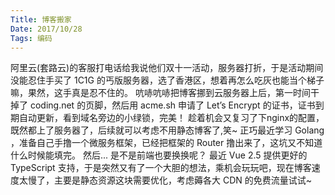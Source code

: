 ```yaml
---
Title: 博客搬家
Date: 2017/10/28
Tags: 编码
---
```


阿里云(套路云)的客服打电话给我说他们双十一活动，服务器打折，于是活动期间没能忍住手买了 1C1G 的丐版服务器，选了香港区，想着再怎么吃灰也能当个梯子嘛，果然，这手真是忍不住的。
吭哧吭哧把博客挪到云服务器上后，第一时间干掉了 coding.net 的页脚，然后用 acme.sh 申请了 Let’s Encrypt 的证书，证书到期自动更新，看到域名旁边的小绿锁，完美！
趁着机会又复习了下nginx的配置，既然都上了服务器了，后续就可以考虑不用静态博客了,笑~
正巧最近学习 Golang ，准备自己手撸一个微服务框架，已经把框架的 Router 撸出来了，这坑又不知道什么时候能填完。
然后... 是不是前端也要换换呢？ 最近 Vue 2.5 提供更好的 TypeScript 支持，于是突然又有了一个大胆的想法，乘机会玩玩吧，现在博客速度太慢了，主要是静态资源这块需要优化，考虑薅各大 CDN 的免费流量试试~
